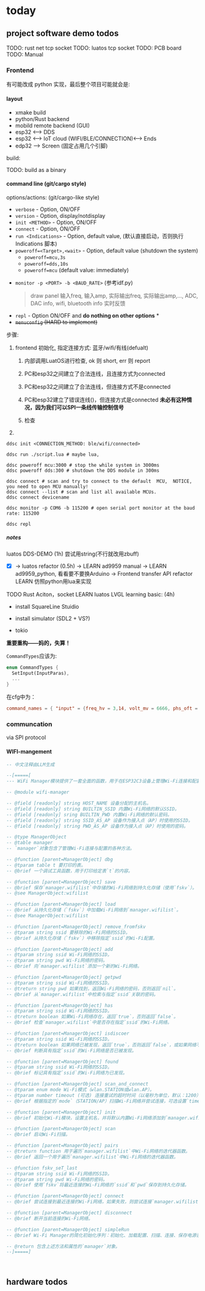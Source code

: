 # today


## project software demo todos

TODO: rust net tcp socket
TODO: luatos tcp socket
TODO: PCB board
TODO: Manual

### Frontend

有可能改成 python 实现，最后整个项目可能就会是:

#### layout

* xmake build
* python/Rust backend
* mobild remote backend (GUI)
* esp32 <--> DDS
* esp32 <--> IoT cloud (WIFI/BLE/CONNECTION)<--> Ends
* edp32 --> Screen (固定占用几个引脚)

build:

TODO: build as a binary

#### command line (git/cargo style)

options/actions: (git/cargo-like style)

* `verbose` - Option, ON/OFF
* `version` - Option, display/notdisplay
* `init <METHOD>` - Option, ON/OFF
* `connect` - Option, ON/OFF
* `run <Indications>` - Option, default value, (默认直接启动，否则执行 Indications 脚本)
* `poweroff=<Target>,<wait>` - Option, default value (shutdown the system)
  * `poweroff=mcu,3s`
  * `poweroff=dds,10s`
  * `poweroff=mcu`  (default value: immediately)
<!-- * `pause` -   (pause the DDS output) -->
* `monitor -p <PORT> -b <BAUD_RATE>` (参考idf.py)
  > draw panel
  > 输入freq, 输入amp, 实际输出freq, 实际输出amp,..., ADC, DAC info, wifi, bluetooth info
  > 实时反馈
* `repl` - Option ON/OFF and **do nothing on other options**
  *
* ~~`menuconfig` (HARD to implement)~~

步骤:

1. frontend 初始化, 指定连接方式: 蓝牙/wifi/有线(defualt)
    1. 内部调用LuatOS进行检查, ok 则 short, err 则 report

    1. PC和esp32之间建立了合法连线，且连接方式为connected

    2. PC和esp32之间建立了合法连线，但连接方式不是connected

    3. PC和esp32建立了错误连线()，但连接方式是connected **未必有这种情况，因为我们可以SPI一条线传输控制信号**

    2. 检查
2.  

```shell
ddsc init <CONNECTION_METHOD: ble/wifi/connected>

ddsc run ./script.lua # maybe lua, 

ddsc poweroff mcu:3000 # stop the while system in 3000ms
ddsc poweroff dds:300 # shutdown the DDS module in 300ms

ddsc connect # scan and try to connect to the default  MCU,  NOTICE, you need to open MCU manually!
ddsc connect --list # scan and list all available MCUs.
ddsc connect devicename

ddsc monitor -p COM6 -b 115200 # open serial port monitor at the baud rate: 115200

ddsc repl
```
##### notes

luatos DDS-DEMO (1h) 
尝试用string(不行就改用zbuff)
- [x]  -> luatos refactor (0.5h)
    -> LEARN ad9959 manual
      -> LEARN ad9959_python, 看看要不要换Arduino
        -> Frontend transfer API refactor
      LEARN 仿照python用lua来实现

TODO Rust Aciton，socket
LEARN luatos LVGL learning basic: (4h)
* install SquareLine Stuidio
* install simulator (SDL2 + VS?)

* tokio


**重要重构——妈的，失算！**

`CommandTypes`应该为:

```rust
enum CommandTypes {
  SetInput(InputParas),
  ...
}
```

在cfg中为：

```toml
command_names = { "input" = {freq_hv = 3,14, volt_mv = 6666, phs_oft = 90}}
```


### communcation

via SPI protocol


#### WIFI-mangement

```lua
-- 中文注释由LLM生成

--[=====[
--- WiFi Manager模块提供了一套全面的函数，用于在ESP32C3设备上管理Wi-Fi连接和配置。

-- @module wifi-manager

-- @field [readonly] string HOST_NAME 设备分配的主机名。
-- @field [readonly] string BUILTIN_SSID 内置Wi-Fi网络的默认SSID。
-- @field [readonly] sring BUILTIN_PWD 内置Wi-Fi网络的默认密码。
-- @field [readonly] string SSID_AS_AP 设备作为接入点（AP）时使用的SSID。
-- @field [readonly] string PWD_AS_AP 设备作为接入点（AP）时使用的密码。

-- @type ManagerObject
-- @table manager
-- `manager`对象包含了管理Wi-Fi连接与配置的各种方法。

-- @function [parent=ManagerObject] dbg
-- @tparam table t 要打印的表。
-- @brief 一个调试工具函数，用于打印给定表`t`的内容。

-- @function [parent=ManagerObject] save
-- @brief 保存`manager.wifilist`中存储的Wi-Fi网络到持久化存储（使用`fskv`）。
-- @see ManagerObject:wifilist

-- @function [parent=ManagerObject] load
-- @brief 从持久化存储（`fskv`）中加载Wi-Fi网络到`manager.wifilist`。
-- @see ManagerObject:wifilist

-- @function [parent=ManagerObject] remove_fromfskv
-- @tparam string ssid 要移除的Wi-Fi网络的SSID。
-- @brief 从持久化存储（`fskv`）中移除指定`ssid`的Wi-Fi配置。

-- @function [parent=ManagerObject] add
-- @tparam string ssid Wi-Fi网络的SSID。
-- @tparam string pwd Wi-Fi网络的密码。
-- @brief 向`manager.wifilist`添加一个新的Wi-Fi网络。

-- @function [parent=ManagerObject] getpwd
-- @tparam string ssid Wi-Fi网络的SSID。
-- @treturn string pwd 如果找到，返回Wi-Fi网络的密码，否则返回`nil`。
-- @brief 从`manager.wifilist`中检索与指定`ssid`关联的密码。

-- @function [parent=ManagerObject] has
-- @tparam string ssid Wi-Fi网络的SSID。
-- @treturn boolean 如果Wi-Fi网络存在，返回`true`，否则返回`false`。
-- @brief 检查`manager.wifilist`中是否存在指定`ssid`的Wi-Fi网络。

-- @function [parent=ManagerObject] isdiscoer
-- @tparam string ssid Wi-Fi网络的SSID。
-- @treturn boolean 如果网络已被发现，返回`true`，否则返回`false`，或如果网络不在`manager.wifilist`中，返回`nil`。
-- @brief 判断具有指定`ssid`的Wi-Fi网络是否已被发现。

-- @function [parent=ManagerObject] found
-- @tparam string ssid Wi-Fi网络的SSID。
-- @brief 标记具有指定`ssid`的Wi-Fi网络为已发现。

-- @function [parent=ManagerObject] scan_and_connect
-- @tparam enum mode Wi-Fi模式（wlan.STATION或wlan.AP）。
-- @tparam number timeout (可选) 连接重试的超时时间（以毫秒为单位，默认：1200）。
-- @brief 根据指定的`mode`（STATION/AP）扫描Wi-Fi网络并尝试连接，可选设置`timeout`。

-- @function [parent=ManagerObject] init
-- @brief 初始化Wi-Fi模块，设置主机名，并将默认内置Wi-Fi网络添加到`manager.wifilist`。

-- @function [parent=ManagerObject] scan
-- @brief 启动Wi-Fi扫描。

-- @function [parent=ManagerObject] pairs
-- @treturn function 用于遍历`manager.wifilist`中Wi-Fi网络的迭代器函数。
-- @brief 返回一个用于遍历`manager.wifilist`中Wi-Fi网络的迭代器函数。

-- @function fskv_seT_last
-- @tparam string ssid Wi-Fi网络的SSID。
-- @tparam string pwd Wi-Fi网络的密码。
-- @brief 使用`fskv`将最近连接的Wi-Fi网络的`ssid`和`pwd`保存到持久化存储。

-- @function [parent=ManagerObject] connect
-- @brief 尝试连接到最近连接的Wi-Fi网络，如果失败，则尝试连接`manager.wifilist`中任何已知的网络。

-- @function [parent=ManagerObject] disconnect
-- @brief 断开当前连接的Wi-Fi网络。

-- @function [parent=ManagerObject] simpleRun
-- @brief Wi-Fi Manager的简化初始化序列：初始化、加载配置、扫描、连接、保存电源设置，并记录成功信息。

-- @return 包含上述方法和属性的`manager`对象。
--]=====]




```

## hardware todos



